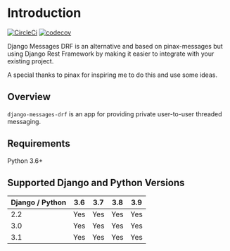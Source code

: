 # Introduction

[![CircleCi](https://img.shields.io/circleci/project/github/tarsil/django-messages-drf.svg)](https://circleci.com/gh/tarsil/django-messages-drf)
[![codecov](https://codecov.io/gh/tarsil/django-messages-drf/branch/master/graph/badge.svg?token=VfTlWQlGeF)](https://codecov.io/gh/tarsil/django-messages-drf)

Django Messages DRF is an alternative and based on pinax-messages but using
Django Rest Framework by making it easier to integrate with your existing project.

A special thanks to pinax for inspiring me to do this and use some ideas.

## Overview

`django-messages-drf` is an app for providing private user-to-user threaded
messaging.

## Requirements

Python 3.6+

## Supported Django and Python Versions

| Django / Python | 3.6 | 3.7 | 3.8 | 3.9
| --------------- | --- | --- | --- | ---
| 2.2  | Yes | Yes | Yes | Yes
| 3.0  | Yes | Yes | Yes | Yes
| 3.1  | Yes | Yes | Yes | Yes